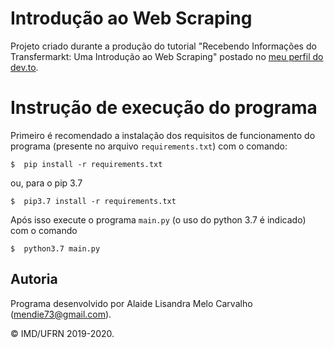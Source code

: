 # Introdução ao Web Scraping

Projeto criado durante a produção do tutorial "Recebendo Informações do Transfermarkt: Uma Introdução ao Web Scraping" postado no [meu perfil do dev.to](https://dev.to/lisandramelo/recebendo-informacoes-do-transfermarkt-uma-introducao-ao-web-scraping-188o).

# Instrução de execução do programa

Primeiro é recomendado a instalação dos requisitos de funcionamento do programa (presente no arquivo `requirements.txt`) com o comando:

``` shell
$  pip install -r requirements.txt
```
ou, para o pip 3.7

``` shell
$  pip3.7 install -r requirements.txt
```

Após isso execute o programa `main.py` (o uso do python 3.7 é indicado) com o comando

``` shell
$  python3.7 main.py
```

## Autoria

Programa desenvolvido por Alaide Lisandra Melo Carvalho (<mendie73@gmail.com>).

&copy; IMD/UFRN 2019-2020.

